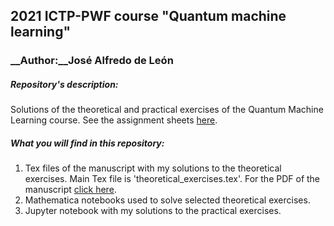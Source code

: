## __2021 ICTP-PWF course "Quantum machine learning"__
### __Author:__José Alfredo de León

##### Repository's description:
Solutions of the theoretical and practical exercises of the Quantum Machine Learning course. See the assignment sheets [here](https://drive.google.com/drive/folders/1zpPSu8cwVR6TyY89qVWsD0z9pTTNLYc8?usp=sharing).

##### What you will find in this repository:
1. Tex files of the manuscript with my solutions to the theoretical exercises. Main Tex file is 'theoretical_exercises.tex'. For the PDF of the manuscript [click here](https://drive.google.com/file/d/1rKT29VPIzJ53qi8QGrLxWgGs0A0IJN4i/view?usp=sharing).  
2. Mathematica notebooks used to solve selected theoretical exercises. 
3. Jupyter notebook with my solutions to the practical exercises. 

